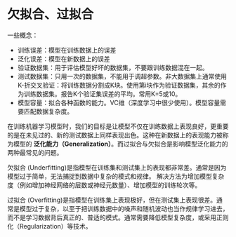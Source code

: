 # 欠拟合、过拟合

一些概念：
- 训练误差：模型在训练数据上的误差
- 泛化误差：模型在新数据上的误差
- 验证数据集：用于评估模型好坏的数据集，不要跟训练数据混在一起。
- 测试数据集：只用一次的数据集，不能用于调超参数。非大数据集上通常使用K-折交叉验证：将训练数据分割成K块。使用第i块作为验证数据集，其余的作为训练数据集。报告K个验证集误差的平均。常用K=5或10。
- 模型容量：拟合各种函数的能力。VC维（深度学习中很少使用）。模型容量需要匹配数据复杂度。

在训练机器学习模型时，我们的目标是让模型不仅在训练数据上表现良好，更重要的是在未见过的、新的测试数据上同样表现出色。这种在新数据上的表现能力被称为模型的 **泛化能力（Generalization）**。而过拟合与欠拟合是影响模型泛化能力的两种最常见的问题。

欠拟合 (Underfitting)是指模型在训练集和测试集上的表现都非常差。通常是因为模型过于简单，无法捕捉到数据中复杂的模式和规律。
解决方法为增加模型复杂度（例如增加神经网络的层数或神经元数量）、增加模型的训练轮次等。

过拟合 (Overfitting)是指模型在训练集上表现极好，但在测试集上表现很差。通常是模型过于复杂，以至于把训练数据中的噪声和随机波动也当作规律学习进去，而不是学习数据背后真正的、普适的模式。通常需要降低模型复杂度，或采用正则化（Regularization）等技术。
